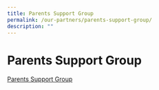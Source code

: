 ```yaml
---
title: Parents Support Group
permalink: /our-partners/parents-support-group/
description: ""
---
```

# **Parents Support Group**


[Parents Support Group](https://www.acspripsg.net/)